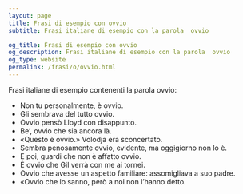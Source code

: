 ```yaml
---
layout: page
title: Frasi di esempio con ovvio 
subtitle: Frasi italiane di esempio con la parola  ovvio

og_title: Frasi di esempio con ovvio 
og_description: Frasi italiane di esempio con la parola  ovvio
og_type: website
permalink: /frasi/o/ovvio.html
---
```


Frasi italiane di esempio contenenti la parola ovvio:


- Non tu personalmente, è ovvio.
- Gli sembrava del tutto ovvio.
- Ovvio pensò Lloyd con disappunto.
- Be’, ovvio che sia ancora là.
- «Questo è ovvio.» Volodja era sconcertato.
- Sembra penosamente ovvio, evidente, ma oggigiorno non lo è.
- E poi, guardi che non è affatto ovvio.
- È ovvio che Gil verrà con me ai tornei.
- Ovvio che avesse un aspetto familiare: assomigliava a suo padre.
- «Ovvio che lo sanno, però a noi non l’hanno detto.
